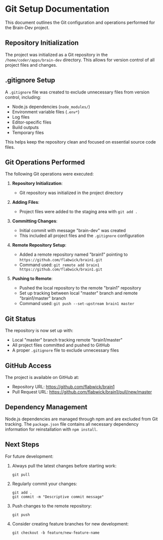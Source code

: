 # Git Setup Documentation

This document outlines the Git configuration and operations performed for the Brain-Dev project.

## Repository Initialization

The project was initialized as a Git repository in the `/home/coder/apps/brain-dev` directory. This allows for version control of all project files and changes.

## .gitignore Setup

A `.gitignore` file was created to exclude unnecessary files from version control, including:

- Node.js dependencies (`node_modules/`)
- Environment variable files (`.env*`)
- Log files
- Editor-specific files
- Build outputs
- Temporary files

This helps keep the repository clean and focused on essential source code files.

## Git Operations Performed

The following Git operations were executed:

1. **Repository Initialization**: 
   - Git repository was initialized in the project directory

2. **Adding Files**:
   - Project files were added to the staging area with `git add .`

3. **Committing Changes**:
   - Initial commit with message "brain-dev" was created
   - This included all project files and the `.gitignore` configuration

4. **Remote Repository Setup**:
   - Added a remote repository named "brain1" pointing to `https://github.com/flabwick/brain1.git`
   - Command used: `git remote add brain1 https://github.com/flabwick/brain1.git`

5. **Pushing to Remote**:
   - Pushed the local repository to the remote "brain1" repository
   - Set up tracking between local "master" branch and remote "brain1/master" branch
   - Command used: `git push --set-upstream brain1 master`

## Git Status

The repository is now set up with:
- Local "master" branch tracking remote "brain1/master"
- All project files committed and pushed to GitHub
- A proper `.gitignore` file to exclude unnecessary files

## GitHub Access

The project is available on GitHub at:
- Repository URL: https://github.com/flabwick/brain1
- Pull Request URL: https://github.com/flabwick/brain1/pull/new/master

## Dependency Management

Node.js dependencies are managed through npm and are excluded from Git tracking. The `package.json` file contains all necessary dependency information for reinstallation with `npm install`.

## Next Steps

For future development:

1. Always pull the latest changes before starting work:
   ```
   git pull
   ```

2. Regularly commit your changes:
   ```
   git add .
   git commit -m "Descriptive commit message"
   ```

3. Push changes to the remote repository:
   ```
   git push
   ```

4. Consider creating feature branches for new development:
   ```
   git checkout -b feature/new-feature-name
   ```
